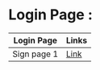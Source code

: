 # Login Page : 

|Login Page|Links|
|----|-----|
|Sign page 1|[Link](https://sm8uti.github.io/Ui_Compnents/Login%20Page/Login1.html)|